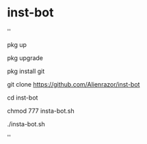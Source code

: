 # inst-bot

''

pkg up 

pkg upgrade

pkg install git 

git clone https://github.com/Alienrazor/inst-bot

cd inst-bot

chmod 777 insta-bot.sh

./insta-bot.sh

''
